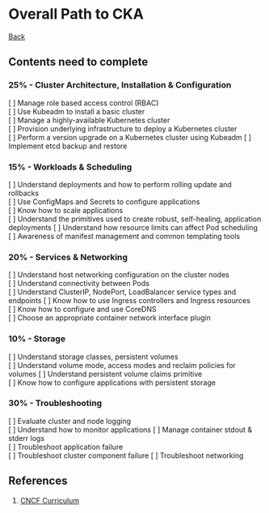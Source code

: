 # Overall Path to CKA
[Back](..)
## Contents need to complete
<!-- ![XMIND-TO-COMPLETE](../resources/imgs/to-complete-path.jpeg) -->
### 25% - Cluster Architecture, Installation & Configuration
[ ] Manage role based access control (RBAC)  
[ ] Use Kubeadm to install a basic cluster  
[ ] Manage a highly-available Kubernetes cluster  
[ ] Provision underlying infrastructure to deploy a Kubernetes cluster  
[ ] Perform a version upgrade on a Kubernetes cluster using Kubeadm 
[ ] Implement etcd backup and restore  
### 15% - Workloads & Scheduling  
[ ] Understand deployments and how to perform rolling update and rollbacks  
[ ] Use ConfigMaps and Secrets to configure applications  
[ ] Know how to scale applications  
[ ] Understand the primitives used to create robust, self-healing, application deployments 
[ ] Understand how resource limits can affect Pod scheduling  
[ ] Awareness of manifest management and common templating tools  
### 20% - Services & Networking
[ ] Understand host networking configuration on the cluster nodes  
[ ] Understand connectivity between Pods  
[ ] Understand ClusterIP, NodePort, LoadBalancer service types and endpoints 
[ ] Know how to use Ingress controllers and Ingress resources  
[ ] Know how to configure and use CoreDNS  
[ ] Choose an appropriate container network interface plugin  
### 10% - Storage
[ ] Understand storage classes, persistent volumes  
[ ] Understand volume mode, access modes and reclaim policies for volumes 
[ ] Understand persistent volume claims primitive  
[ ] Know how to configure applications with persistent storage  
### 30% - Troubleshooting  
[ ] Evaluate cluster and node logging  
[ ] Understand how to monitor applications 
[ ] Manage container stdout & stderr logs  
[ ] Troubleshoot application failure  
[ ] Troubleshoot cluster component failure 
[ ] Troubleshoot networking  



## References
1. [CNCF Curriculum](https://github.com/cncf/curriculum)
